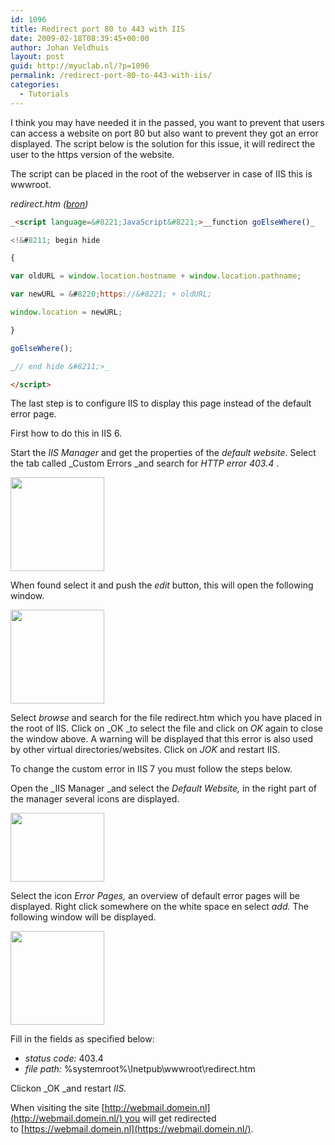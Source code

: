 ```yaml
---
id: 1096
title: Redirect port 80 to 443 with IIS
date: 2009-02-18T08:39:45+00:00
author: Johan Veldhuis
layout: post
guid: http://myuclab.nl/?p=1096
permalink: /redirect-port-80-to-443-with-iis/
categories:
  - Tutorials
---
```

I think you may have needed it in the passed, you want to prevent that users can access a website on port 80 but also want to prevent they got an error displayed. The script below is the solution for this issue, it will redirect the user to the https version of the website.

The script can be placed in the root of the webserver in case of IIS this is wwwroot.

_redirect.htm (<a href="http://www.raoulpop.com/2007/automatic-redirect-from-http-to-https/" target="_blank">bron</a>)_

```HTML
_<script language=&#8221;JavaScript&#8221;>__function goElseWhere()_

<!&#8211; begin hide

{

var oldURL = window.location.hostname + window.location.pathname;

var newURL = &#8220;https://&#8221; + oldURL;

window.location = newURL;

}

goElseWhere();

_// end hide &#8211;>_

</script>
```

The last step is to configure IIS to display this page instead of the default error page.

First how to do this in IIS 6.

Start the _IIS Manager_ and get the properties of the _default website_. Select the tab called _Custom Errors _and search for _HTTP error 403.4_ .

[<img class="alignnone size-thumbnail wp-image-1097" title="IIS 6 Custom error" src="https://i0.wp.com/myuclab.nl/wp-content/uploads/2009/02/iis6-customer-error-150x150.jpg?resize=150%2C150" alt="" width="150" height="150" srcset="https://i0.wp.com/myuclab.nl/wp-content/uploads/2009/02/iis6-customer-error.jpg?resize=150%2C150&ssl=1 150w, https://i2.wp.com/myuclab.nl/wp-content/uploads//customers/myuclab.nl/myuclab.nl/httpd.www/wp-content/uploads/2009/02/iis6-customer-error.jpg?zoom=2&resize=150%2C150&ssl=1 300w, https://i2.wp.com/myuclab.nl/wp-content/uploads//customers/myuclab.nl/myuclab.nl/httpd.www/wp-content/uploads/2009/02/iis6-customer-error.jpg?zoom=3&resize=150%2C150&ssl=1 450w" sizes="(max-width: 150px) 100vw, 150px" data-recalc-dims="1" />](https://i0.wp.com/myuclab.nl/wp-content/uploads/2009/02/iis6-customer-error.jpg)

When found select it and push the _edit_ button, this will open the following window.

[<img class="alignnone size-thumbnail wp-image-1098" title="IIS 6 edit custom error" src="https://i1.wp.com/myuclab.nl/wp-content/uploads/2009/02/iis-edit-custom-error-150x150.jpg?resize=150%2C150" alt="" width="150" height="150" srcset="https://i0.wp.com/myuclab.nl/wp-content/uploads/2009/02/iis-edit-custom-error.jpg?resize=150%2C150&ssl=1 150w, https://i0.wp.com/myuclab.nl/wp-content/uploads//customers/myuclab.nl/myuclab.nl/httpd.www/wp-content/uploads/2009/02/iis-edit-custom-error.jpg?zoom=2&resize=150%2C150&ssl=1 300w" sizes="(max-width: 150px) 100vw, 150px" data-recalc-dims="1" />](https://i0.wp.com/myuclab.nl/wp-content/uploads/2009/02/iis-edit-custom-error.jpg)

Select _browse_ and search for the file redirect.htm which you have placed in the root of IIS. Click on _OK _to select the file and click on _OK_ again to close the window above. A warning will be displayed that this error is also used by other virtual directories/websites. Click on _JOK_ and restart IIS.

To change the custom error in IIS 7 you must follow the steps below.

Open the _IIS Manager _and select the _Default Website,_ in the right part of the manager several icons are displayed.

[<img class="alignnone size-thumbnail wp-image-1100" title="IIS 7 customer error" src="https://i2.wp.com/myuclab.nl/wp-content/uploads/2009/02/iis-7-custom-error-150x110.jpg?resize=150%2C110" alt="" width="150" height="110" srcset="https://i0.wp.com/myuclab.nl/wp-content/uploads/2009/02/iis-7-custom-error.jpg?resize=150%2C110&ssl=1 150w, https://i0.wp.com/myuclab.nl/wp-content/uploads//customers/myuclab.nl/myuclab.nl/httpd.www/wp-content/uploads/2009/02/iis-7-custom-error.jpg?zoom=2&resize=150%2C110&ssl=1 300w" sizes="(max-width: 150px) 100vw, 150px" data-recalc-dims="1" />](https://i0.wp.com/myuclab.nl/wp-content/uploads/2009/02/iis-7-custom-error.jpg)

Select the icon _Error Pages,_ an overview of default error pages will be displayed. Right click somewhere on the white space en select _add._ The following window will be displayed.

[<img class="alignnone size-thumbnail wp-image-1101" title="IIS 7 and define customer error" src="https://i0.wp.com/myuclab.nl/wp-content/uploads/2009/02/iis-7-custom-error-2-150x150.jpg?resize=150%2C150" alt="" width="150" height="150" srcset="https://i1.wp.com/myuclab.nl/wp-content/uploads/2009/02/iis-7-custom-error-2.jpg?resize=150%2C150&ssl=1 150w, https://i1.wp.com/myuclab.nl/wp-content/uploads//customers/myuclab.nl/myuclab.nl/httpd.www/wp-content/uploads/2009/02/iis-7-custom-error-2.jpg?zoom=2&resize=150%2C150&ssl=1 300w" sizes="(max-width: 150px) 100vw, 150px" data-recalc-dims="1" />](https://i1.wp.com/myuclab.nl/wp-content/uploads/2009/02/iis-7-custom-error-2.jpg)

Fill in the fields as specified below:

  * _status code:_ 403.4
  * _file path:_ %systemroot%\Inetpub\wwwroot\redirect.htm

Clickon _OK _and restart _IIS._

When visiting the site [http://webmail.domein.nl](http://webmail.domein.nl/) you will get redirected to [https://webmail.domein.nl](https://webmail.domein.nl/).